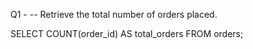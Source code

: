 Q1 - -- Retrieve the total number of orders placed.

SELECT 
    COUNT(order_id) AS total_orders
FROM
    orders;



